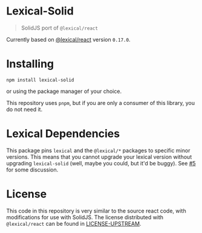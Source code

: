 # Lexical-Solid

> SolidJS port of `@lexical/react`

Currently based on [@lexical/react](https://www.npmjs.com/package/@lexical/react) version `0.17.0`.

# Installing

`npm install lexical-solid`

or using the package manager of your choice.

This repository uses `pnpm`, but if you are only a consumer of this library, you do not need it.

# Lexical Dependencies

This package pins `lexical` and the `@lexical/*` packages to specific minor versions. This means that you cannot upgrade your lexical version without upgrading `lexical-solid` (well, maybe you could, but it'd be buggy). See [#5](https://github.com/mosheduminer/lexical-solid/issues/5) for some discussion.

# License

This code in this repository is very similar to the source react code, with modifications for use with SolidJS. The license distributed with `@lexical/react` can be found in [LICENSE-UPSTREAM](./LICENSE-UPSTREAM).

